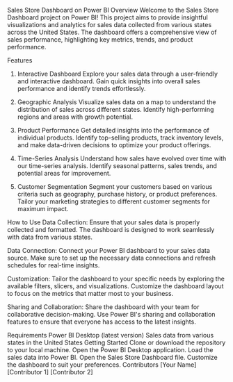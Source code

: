 Sales Store Dashboard on Power BI
Overview
Welcome to the Sales Store Dashboard project on Power BI! This project aims to provide insightful visualizations and analytics for sales data collected from various states across the United States. The dashboard offers a comprehensive view of sales performance, highlighting key metrics, trends, and product performance.

Features
1. Interactive Dashboard
Explore your sales data through a user-friendly and interactive dashboard. Gain quick insights into overall sales performance and identify trends effortlessly.

2. Geographic Analysis
Visualize sales data on a map to understand the distribution of sales across different states. Identify high-performing regions and areas with growth potential.

3. Product Performance
Get detailed insights into the performance of individual products. Identify top-selling products, track inventory levels, and make data-driven decisions to optimize your product offerings.

4. Time-Series Analysis
Understand how sales have evolved over time with our time-series analysis. Identify seasonal patterns, sales trends, and potential areas for improvement.

5. Customer Segmentation
Segment your customers based on various criteria such as geography, purchase history, or product preferences. Tailor your marketing strategies to different customer segments for maximum impact.

How to Use
Data Collection: Ensure that your sales data is properly collected and formatted. The dashboard is designed to work seamlessly with data from various states.

Data Connection: Connect your Power BI dashboard to your sales data source. Make sure to set up the necessary data connections and refresh schedules for real-time insights.

Customization: Tailor the dashboard to your specific needs by exploring the available filters, slicers, and visualizations. Customize the dashboard layout to focus on the metrics that matter most to your business.

Sharing and Collaboration: Share the dashboard with your team for collaborative decision-making. Use Power BI's sharing and collaboration features to ensure that everyone has access to the latest insights.

Requirements
Power BI Desktop (latest version)
Sales data from various states in the United States
Getting Started
Clone or download the repository to your local machine.
Open the Power BI Desktop application.
Load the sales data into Power BI.
Open the Sales Store Dashboard file.
Customize the dashboard to suit your preferences.
Contributors
[Your Name]
[Contributor 1]
[Contributor 2]
